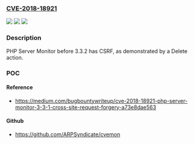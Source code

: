 ### [CVE-2018-18921](https://cve.mitre.org/cgi-bin/cvename.cgi?name=CVE-2018-18921)
![](https://img.shields.io/static/v1?label=Product&message=n%2Fa&color=blue)
![](https://img.shields.io/static/v1?label=Version&message=n%2Fa&color=blue)
![](https://img.shields.io/static/v1?label=Vulnerability&message=n%2Fa&color=brighgreen)

### Description

PHP Server Monitor before 3.3.2 has CSRF, as demonstrated by a Delete action.

### POC

#### Reference
- https://medium.com/bugbountywriteup/cve-2018-18921-php-server-monitor-3-3-1-cross-site-request-forgery-a73e8dae563

#### Github
- https://github.com/ARPSyndicate/cvemon

